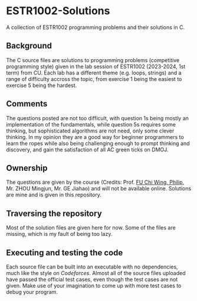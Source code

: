# ESTR1002-Solutions
A collection of ESTR1002 programming problems and their solutions in C.
## Background
The C source files are solutions to programming problems (competitive programming style) given in the lab session
of ESTR1002 (2023-2024, 1st term) from CU. Each lab has a different theme (e.g. loops, strings) and a range of
difficulty accross the topic, from exercise 1 being the easiest to exercise 5 being the hardest.
## Comments
The questions posted are not too difficult, with question 1s being mostly an implementation of the fundamentals,
while question 5s requires some thinking, but sophisticated algorithms are not need, only some clever thinking.
In my opinion they are a good way for beginner programmers to learn the ropes while also being challenging
enough to prompt thinking and discovery, and gain the satisfaction of all AC green ticks on DMOJ.
## Ownership
The questions are given by the course (Credits: Prof. [FU Chi Wing, Philip](https://www.cse.cuhk.edu.hk/~cwfu/),
Mr. ZHOU Mingjun, Mr. GE Jiahao) and will not be available online. Solutions are mine and is given in this repository.
## Traversing the repository
Most of the solution files are given here for now. Some of the files are missing, which is my fault of being too lazy.
## Executing and testing the code
Each source file can be built into an executable with no dependencies, much like the style on *Codeforces*. Almost
all of the source files uploaded have passed the official test cases, even though the test cases are not given. Make
use of your imagination to come up with more test cases to debug your program.
